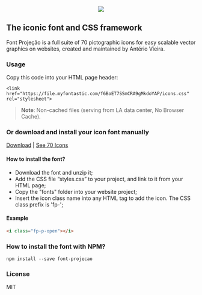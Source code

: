 <p align="center"><a href="https://github.com/uni-projecao" target="_blank"><img src="https://raw.githubusercontent.com/uni-projecao/font-projecao/master/font-projecao.png"></a></p>

## The iconic font and CSS framework

Font Projeção is a full suite of 70 pictographic icons for easy scalable vector graphics on websites, created and maintained by Antério Vieira.

### Usage

Copy this code into your HTML page header:

`<link href="https://file.myfontastic.com/f6BoET7SSmCRA9gMkdoYAP/icons.css" rel="stylesheet">`

> **Note**: Non-cached files (serving from LA data center, No Browser Cache).

### Or download and install your icon font manually

[Download](http://app.fontastic.me/download/font/f6BoET7SSmCRA9gMkdoYAP/) | [See 70 Icons](https://uni-projecao.github.io/)

#### How to install the font?

- Download the font and unzip it;
- Add the CSS file “styles.css” to your project, and link to it from your HTML page;
- Copy the "fonts" folder into your website project;
- Insert the icon class name into any HTML tag to add the icon. The CSS class prefix is 'fp-';

#### Example

```html
<i class="fp-p-open"></i>
```

### How to install the font with NPM?

`npm install --save font-projecao`

### License

MIT
